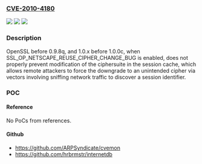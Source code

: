 ### [CVE-2010-4180](https://cve.mitre.org/cgi-bin/cvename.cgi?name=CVE-2010-4180)
![](https://img.shields.io/static/v1?label=Product&message=n%2Fa&color=blue)
![](https://img.shields.io/static/v1?label=Version&message=n%2Fa&color=blue)
![](https://img.shields.io/static/v1?label=Vulnerability&message=n%2Fa&color=brighgreen)

### Description

OpenSSL before 0.9.8q, and 1.0.x before 1.0.0c, when SSL_OP_NETSCAPE_REUSE_CIPHER_CHANGE_BUG is enabled, does not properly prevent modification of the ciphersuite in the session cache, which allows remote attackers to force the downgrade to an unintended cipher via vectors involving sniffing network traffic to discover a session identifier.

### POC

#### Reference
No PoCs from references.

#### Github
- https://github.com/ARPSyndicate/cvemon
- https://github.com/hrbrmstr/internetdb

